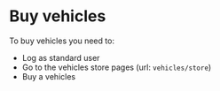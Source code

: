 # Buy vehicles

To buy vehicles you need to:

* Log as standard user
* Go to the vehicles store pages (url: `vehicles/store`)
* Buy a vehicles